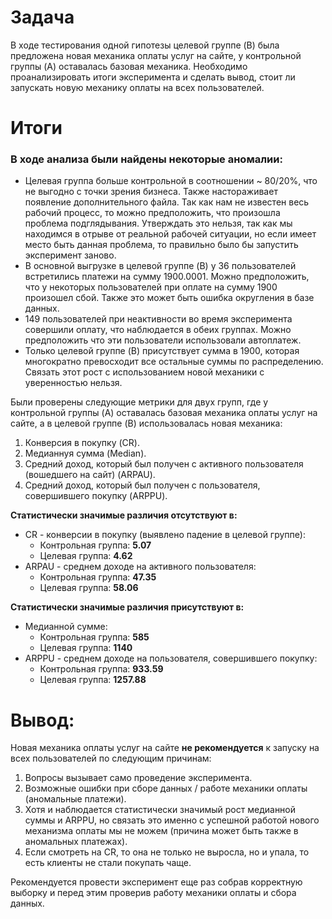 # Задача
В ходе тестирования одной гипотезы целевой группе (B) была предложена новая механика оплаты услуг на сайте, у контрольной группы (A) оставалась базовая механика. 
Необходимо проанализировать итоги эксперимента и сделать вывод, стоит ли запускать новую механику оплаты на всех пользователей.

# Итоги
### В ходе анализа были найдены некоторые аномалии:
- Целевая группа больше контрольной в соотношении ~ 80/20%, что не выгодно с точки зрения бизнеса. Также настораживает появление дополнительного файла. Так как нам не известен весь рабочий процесс, то можно предположить, что произошла проблема подглядывания. Утверждать это нельзя, так как мы находимся в отрыве от реальной рабочей ситуации, но если имеет место быть данная проблема, то правильно было бы запустить эксперимент заново.
- В основной выгрузке в целевой группе (B) у 36 пользователей встретились платежи на сумму 1900.0001. Можно предположить, что у некоторых пользователей при оплате на сумму 1900 произошел сбой. Также это может быть ошибка округления в базе данных.
- 149 пользователей при неактивности во время эксперимента совершили оплату, что наблюдается в обеих группах. Можно предположить что эти пользователи использовали автоплатеж.
- Только целевой группе (B) присутствует сумма в 1900, которая многократно превосходит все остальные суммы по распределению. Связать этот рост с использованием новой механики с уверенностью нельзя.

Были проверены следующие метрики для двух групп, где у контрольной группы (A) оставалась базовая механика оплаты услуг на сайте, а в целевой группе (B) использовалась новая механика:

1. Конверсия в покупку (CR).
2. Медианнуя сумма (Median).
3. Средний доход, который был получен с активного пользователя (вошедшего на сайт) (ARPAU).
4. Средний доход, который был получен с пользователя, совершившего покупку (ARPPU).

**Статистически значимые различия отсутствуют в:**
- CR - конверсии в покупку (выявлено падение в целевой группе):
    - Контрольная группа: **5.07**
    - Целевая группа: **4.62**
- ARPAU - среднем доходе на активного пользователя:
    - Контрольная группа: **47.35**
    - Целевая группа: **58.06**

**Статистически значимые различия присутствуют в:**
- Медианной сумме:
    - Контрольная группа: **585**
    - Целевая группа: **1140**
- ARPPU - среднем доходе на пользователя, совершившего покупку:
    - Контрольная группа: **933.59**
    - Целевая группа: **1257.88**

# Вывод:

Новая механика оплаты услуг на сайте **не рекомендуется** к запуску на всех пользователей по следующим причинам:
1. Вопросы вызывает само проведение эксперимента.
2. Возможные ошибки при сборе данных / работе механики оплаты (аномальные платежи).
3. Хотя и наблюдается статистически значимый рост медианной суммы и ARPPU, но связать это именно с успешной работой нового механизма оплаты мы не можем (причина может быть также в аномальных платежах).
4. Если смотреть на CR, то она не только не выросла, но и упала, то есть клиенты не стали покупать чаще.

Рекомендуется провести эксперимент еще раз собрав корректную выборку и перед этим проверив работу механики оплаты и сбора данных. 
